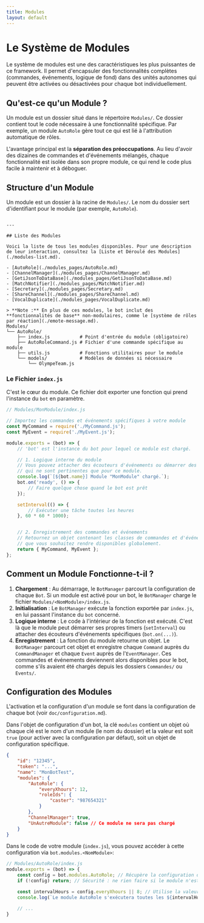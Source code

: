 ```yaml
---
title: Modules
layout: default
---
```

# Le Système de Modules

Le système de modules est une des caractéristiques les plus puissantes de ce framework. Il permet d'encapsuler des fonctionnalités complètes (commandes, événements, logique de fond) dans des unités autonomes qui peuvent être activées ou désactivées pour chaque bot individuellement.

## Qu'est-ce qu'un Module ?

Un module est un dossier situé dans le répertoire `Modules/`. Ce dossier contient tout le code nécessaire à une fonctionnalité spécifique. Par exemple, un module `AutoRole` gère tout ce qui est lié à l'attribution automatique de rôles.

L'avantage principal est la **séparation des préoccupations**. Au lieu d'avoir des dizaines de commandes et d'événements mélangés, chaque fonctionnalité est isolée dans son propre module, ce qui rend le code plus facile à maintenir et à déboguer.

## Structure d'un Module

Un module est un dossier à la racine de `Modules/`. Le nom du dossier sert d'identifiant pour le module (par exemple, `AutoRole`).

```

---

## Liste des Modules

Voici la liste de tous les modules disponibles. Pour une description de leur interaction, consultez la [Liste et Déroulé des Modules](./modules-list.md).

- [AutoRole](./modules_pages/AutoRole.md)
- [ChannelManager](./modules_pages/ChannelManager.md)
- [GetiJsonToDataBase](./modules_pages/GetiJsonToDataBase.md)
- [MatchNotifier](./modules_pages/MatchNotifier.md)
- [Secretary](./modules_pages/Secretary.md)
- [ShareChannel](./modules_pages/ShareChannel.md)
- [VocalDuplicate](./modules_pages/VocalDuplicate.md)

> **Note :** En plus de ces modules, le bot inclut des **fonctionnalités de base** non-modulaires, comme le [système de rôles par réaction](./emote-message.md).
Modules/
└── AutoRole/
    ├── index.js           # Point d'entrée du module (obligatoire)
    ├── AutoRoleCommand.js # Fichier d'une commande spécifique au module
    ├── utils.js           # Fonctions utilitaires pour le module
    └── models/            # Modèles de données si nécessaire
        └── OlympeTeam.js
```

### Le Fichier `index.js`

C'est le cœur du module. Ce fichier doit exporter une fonction qui prend l'instance du `bot` en paramètre.

```javascript
// Modules/MonModule/index.js

// Importez les commandes et événements spécifiques à votre module
const MyCommand = require('./MyCommand.js');
const MyEvent = require('./MyEvent.js');

module.exports = (bot) => {
    // 'bot' est l'instance du bot pour lequel ce module est chargé.

    // 1. Logique interne du module
    // Vous pouvez attacher des écouteurs d'événements ou démarrer des tâches de fond
    // qui ne sont pertinentes que pour ce module.
    console.log(`[${bot.name}] Module "MonModule" chargé.`);
    bot.on('ready', () => {
        // Faire quelque chose quand le bot est prêt
    });

    setInterval(() => {
        // Exécuter une tâche toutes les heures
    }, 60 * 60 * 1000);


    // 2. Enregistrement des commandes et événements
    // Retournez un objet contenant les classes de commandes et d'événements
    // que vous souhaitez rendre disponibles globalement.
    return { MyCommand, MyEvent };
};
```

## Comment un Module Fonctionne-t-il ?

1.  **Chargement** : Au démarrage, le `BotManager` parcourt la configuration de chaque `Bot`. Si un module est activé pour un bot, le `BotManager` charge le fichier `Modules/<NomModule>/index.js`.
2.  **Initialisation** : Le `BotManager` exécute la fonction exportée par `index.js`, en lui passant l'instance du `bot` concerné.
3.  **Logique interne** : Le code à l'intérieur de la fonction est exécuté. C'est là que le module peut démarrer ses propres timers (`setInterval`) ou attacher des écouteurs d'événements spécifiques (`bot.on(...)`).
4.  **Enregistrement** : La fonction du module retourne un objet. Le `BotManager` parcourt cet objet et enregistre chaque `Command` auprès du `CommandManager` et chaque `Event` auprès de l'`EventManager`. Ces commandes et événements deviennent alors disponibles pour le bot, comme s'ils avaient été chargés depuis les dossiers `Commandes/` ou `Events/`.

## Configuration des Modules

L'activation et la configuration d'un module se font dans la configuration de chaque bot (voir `doc/configuration.md`).

Dans l'objet de configuration d'un bot, la clé `modules` contient un objet où chaque clé est le nom d'un module (le nom du dossier) et la valeur est soit `true` (pour activer avec la configuration par défaut), soit un objet de configuration spécifique.

```json
{
    "id": "12345",
    "token": "...",
    "name": "MonBotTest",
    "modules": {
        "AutoRole": {
            "everyXhours": 12,
            "roleIds": {
                "caster": "987654321"
            }
        },
        "ChannelManager": true,
        "UnAutreModule": false // Ce module ne sera pas chargé
    }
}
```

Dans le code de votre module (`index.js`), vous pouvez accéder à cette configuration via `bot.modules.<NomModule>`:

```javascript
// Modules/AutoRole/index.js
module.exports = (bot) => {
    const config = bot.modules.AutoRole; // Récupère la configuration du module
    if (!config) return; // Sécurité : ne rien faire si le module n'est pas configuré

    const intervalHours = config.everyXhours || 8; // Utilise la valeur de la config ou une valeur par défaut
    console.log(`Le module AutoRole s'exécutera toutes les ${intervalHours} heures.`);

    // ...
}
```
